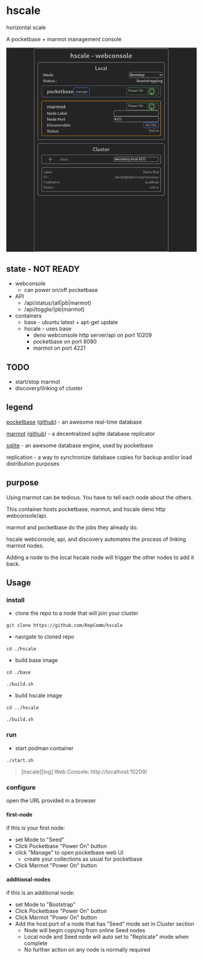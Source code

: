 
# hscale
horizontal scale

A pocketbase + marmot management console

![img](./example.png)

## state - NOT READY
- webconsole
  - can power on/off pocketbase
- API
  - /api/status/(all|pb|marmot)
  - /api/toggle/(pb|marmot)
- containers
  - base - ubuntu latest + apt-get update
  - hscale - uses base
    - deno webconsole http server/api on port 10209
    - pocketbase on port 8090
    - marmot on port 4221
## TODO
- start/stop marmot
- discovery/linking of cluster

## legend

[pocketbase](https://pocketbase.io) ([github](https://github.com/pocketbase/pocketbase)) - an awesome real-time database

[marmot](https://maxpert.github.io/marmot/) ([github](https://github.com/maxpert/marmot)) - a decentralized sqlite database replicator

[sqlite](https://sqlite.org) - an awesome database engine, used by pocketbase

replication - a way to synchronize database copies for backup and/or load distribution purposes

## purpose
Using marmot can be tedious. You have to tell each node about the others.

This container hosts pocketbase, marmot, and hscale deno http webconsole/api.

marmot and pocketbase do the jobs they already do.

hscale webconsole, api, and discovery automates the process of linking marmot nodes.

Adding a node to the local hscale node will trigger the other nodes to add it back.

## Usage

### install
- clone the repo to a node that will join your cluster

`git clone https://github.com/RepComm/hscale`

- navigate to cloned repo

`cd ./hscale`

- build base image

`cd ./base`

`./build.sh`

- build hscale image

`cd ../hscale`

`./build.sh`

### run
- start podman container

`./start.sh`
> [hscale][log] Web Console: http://localhost:10209/

### configure
open the URL provided in a browser

#### first-node
if this is your first node:
- set Mode to "Seed"
- Click Pocketbase "Power On" button
- click "Manage" to open pocketbase web UI
  - create your collections as usual for pocketbase
- Click Marmot "Power On" button

#### additional-nodes
if this is an additional node:
- set Mode to "Bootstrap"
- Click Pocketbase "Power On" button
- Click Marmot "Power On" button
- Add the host:port of a node that has "Seed" mode set in Cluster section
  - Node will begin copying from online Seed nodes
  - Local node and Seed node will auto set to "Replicate" mode when complete
  - No further action on any node is normally required
